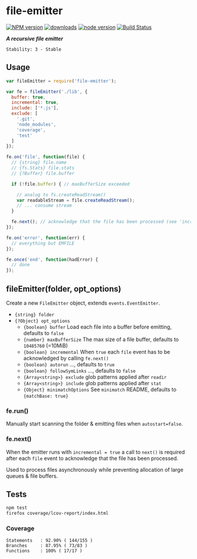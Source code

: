 # file-emitter

[![NPM version](https://img.shields.io/npm/v/file-emitter.svg?style=flat-square)](https://www.npmjs.com/package/file-emitter)
[![downloads](https://img.shields.io/npm/dm/file-emitter.svg?style=flat-square)](https://www.npmjs.com/package/file-emitter)
[![node version](https://img.shields.io/badge/node.js-%3E=_0.10-green.svg?style=flat-square)](https://www.npmjs.com/package/file-emitter)
[![Build Status](https://secure.travis-ci.org/skenqbx/file-emitter.png)](http://travis-ci.org/skenqbx/file-emitter)

**_A recursive file emitter_**

```
Stability: 3 - Stable
```

## Usage

```js
var fileEmitter = require('file-emitter');

var fe = fileEmitter('./lib', {
  buffer: true,
  incremental: true,
  include: ['*.js'],
  exclude: [
    '.git',
    'node_modules',
    'coverage',
    'test'
  ]
});

fe.on('file', function(file) {
  // {string} file.name
  // {fs.Stats} file.stats
  // {?Buffer} file.buffer

  if (!file.buffer) { // maxBufferSize exceeded

    // analog to fs.createReadStream()
    var readableStream = file.createReadStream();
    // ... consume stream
  }

  fe.next(); // acknowledge that the file has been processed (see 'incremental')
});

fe.on('error', function(err) {
  // everything but EMFILE
});

fe.once('end', function(hadError) {
  // done
});
```

## fileEmitter(folder, opt_options)
Create a new `FileEmitter` object, extends `events.EventEmitter`.

  - `{string} folder`
  - `{?Object} opt_options`
    - `{boolean} buffer` Load each file into a buffer before emitting, defaults to `false`
    - `{number} maxBufferSize` The max size of a file buffer, defaults to `10485760` (=10MiB)
    - `{boolean} incremental` When `true` each `file` event has to be acknowledged by calling `fe.next()`
    - `{boolean} autorun` ..., defaults to `true`
    - `{boolean} followSymLinks` ..., defaults to `false`
    - `{Array<string>} exclude` glob patterns applied after `readir`
    - `{Array<string>} include` glob patterns applied after `stat`
    - `{Object} minimatchOptions` See `minimatch` README, defaults to `{matchBase: true}`

### fe.run()
Manually start scanning the folder & emitting files when `autostart=false`.


### fe.next()
When the emitter runs with `incremental = true` a call to `next()` is required after each `file` event to acknowledge that the file has been processed.

Used to process files asynchronously while preventing allocation of large queues & file buffers.

## Tests

```bash
npm test
firefox coverage/lcov-report/index.html
```

### Coverage

```
Statements   : 92.90% ( 144/155 )
Branches     : 87.95% ( 73/83 )
Functions    : 100% ( 17/17 )
```
